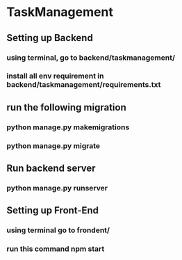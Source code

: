 # TaskManagement

## Setting up Backend
### using terminal, go to backend/taskmanagement/
### install all env requirement in backend/taskmanagement/requirements.txt

## run the following migration
### python manage.py makemigrations
### python manage.py migrate

## Run backend server
### python manage.py runserver



## Setting up Front-End
### using terminal go to frondent/
### run this command npm start
